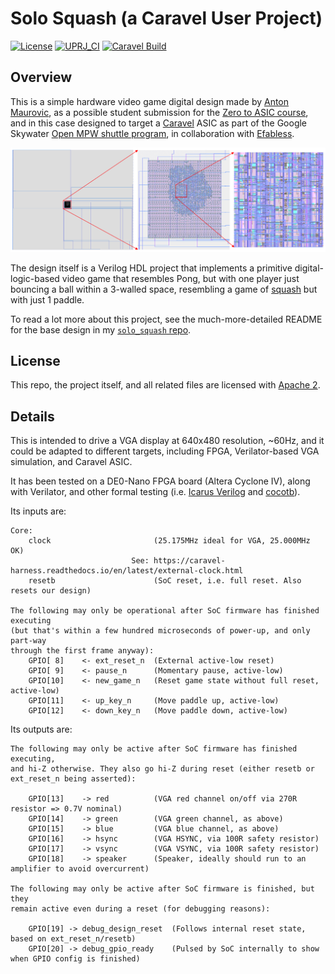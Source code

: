 # Solo Squash (a Caravel User Project)

[![License](https://img.shields.io/badge/License-Apache%202.0-blue.svg)](https://opensource.org/licenses/Apache-2.0) [![UPRJ_CI](https://github.com/efabless/caravel_project_example/actions/workflows/user_project_ci.yml/badge.svg)](https://github.com/efabless/caravel_project_example/actions/workflows/user_project_ci.yml) [![Caravel Build](https://github.com/efabless/caravel_project_example/actions/workflows/caravel_build.yml/badge.svg)](https://github.com/efabless/caravel_project_example/actions/workflows/caravel_build.yml)

## Overview

This is a simple hardware video game digital design made by
[Anton Maurovic](https://github.com/algofoogle),
as a possible student submission for the [Zero to ASIC course](https://zerotoasiccourse.com/),
and in this case designed to target a [Caravel](https://github.com/efabless/caravel.git) ASIC
as part of the Google Skywater
[Open MPW shuttle program](https://efabless.com/open_shuttle_program/),
in collaboration with [Efabless](https://efabless.com/).

![Caravel user_project_wrapper and close-ups](./docs/solo_squash_upw.png)

The design itself is a Verilog HDL project that implements a primitive digital-logic-based
video game that resembles Pong, but with one player just bouncing a ball
within a 3-walled space, resembling a game of
[squash](https://en.wikipedia.org/wiki/Squash_(sport)) but with just 1 paddle.

To read a lot more about this project, see the much-more-detailed README for the
base design in my [`solo_squash` repo](https://github.com/algofoogle/solo_squash).

## License

This repo, the project itself, and all related files are licensed with [Apache 2](LICENSE).

## Details

This is intended to drive a VGA display at 640x480 resolution, ~60Hz,
and it could be adapted to different targets, including FPGA,
Verilator-based VGA simulation, and Caravel ASIC.

It has been tested on a DE0-Nano FPGA board (Altera Cyclone IV),
along with Verilator, and other formal testing (i.e.
[Icarus Verilog](http://iverilog.icarus.com/) and
[cocotb](https://www.cocotb.org/)).

Its inputs are:
```
Core:
    clock                       (25.175MHz ideal for VGA, 25.000MHz OK)
                           See: https://caravel-harness.readthedocs.io/en/latest/external-clock.html
    resetb                      (SoC reset, i.e. full reset. Also resets our design)

The following may only be operational after SoC firmware has finished executing
(but that's within a few hundred microseconds of power-up, and only part-way
through the first frame anyway):
    GPIO[ 8]    <- ext_reset_n  (External active-low reset)
    GPIO[ 9]    <- pause_n      (Momentary pause, active-low)
    GPIO[10]    <- new_game_n   (Reset game state without full reset, active-low)
    GPIO[11]    <- up_key_n     (Move paddle up, active-low)
    GPIO[12]    <- down_key_n   (Move paddle down, active-low)
```

Its outputs are:
```
The following may only be active after SoC firmware has finished executing,
and hi-Z otherwise. They also go hi-Z during reset (either resetb or
ext_reset_n being asserted):

    GPIO[13]    -> red          (VGA red channel on/off via 270R resistor => 0.7V nominal)
    GPIO[14]    -> green        (VGA green channel, as above)
    GPIO[15]    -> blue         (VGA blue channel, as above)
    GPIO[16]    -> hsync        (VGA HSYNC, via 100R safety resistor)
    GPIO[17]    -> vsync        (VGA VSYNC, via 100R safety resistor)
    GPIO[18]    -> speaker      (Speaker, ideally should run to an amplifier to avoid overcurrent)

The following may only be active after SoC firmware is finished, but they
remain active even during a reset (for debugging reasons):

    GPIO[19] -> debug_design_reset  (Follows internal reset state, based on ext_reset_n/resetb)
    GPIO[20] -> debug_gpio_ready    (Pulsed by SoC internally to show when GPIO config is finished)
```
